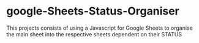 # google-Sheets-Status-Organiser
This projects consists of using a Javascript for Google Sheets to organise the main sheet into the respective sheets dependent on their STATUS
